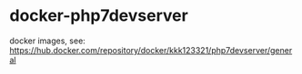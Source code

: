 # docker-php7devserver

docker images, see: 
https://hub.docker.com/repository/docker/kkk123321/php7devserver/general